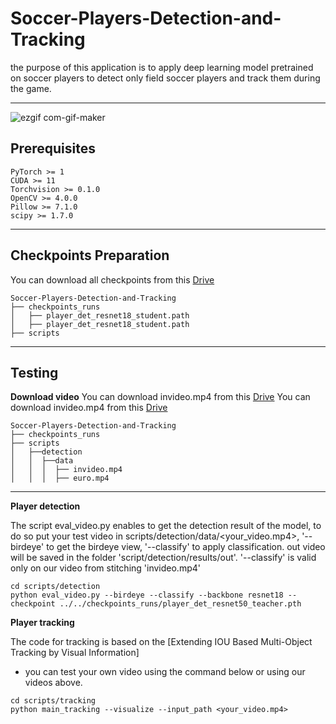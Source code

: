 # Soccer-Players-Detection-and-Tracking
the purpose of this application is to apply deep learning model pretrained on soccer players to detect only field soccer players and track them during the game.

<hr>

![ezgif com-gif-maker](https://drive.google.com/file/d/1YRaa89wkuPItIhEvSVgLi15FOmiAIlXv/view?usp=sharing)


## Prerequisites
```
PyTorch >= 1
CUDA >= 11
Torchvision >= 0.1.0
OpenCV >= 4.0.0
Pillow >= 7.1.0
scipy >= 1.7.0
``` 
<hr>


## Checkpoints Preparation

You can download all checkpoints from this [Drive](https://drive.google.com/drive/folders/1L2CSvFteLeZD6vdDem2ghCFGtAmzgslo?fbclid=IwAR22xmtNc-DA-SMzwyJ9iRtnmavv7kfqo3ocWz11coHt93Z4E4_VCoQutgY)

```
Soccer-Players-Detection-and-Tracking
├── checkpoints_runs
│   ├── player_det_resnet18_student.path
│   ├── player_det_resnet18_student.path
├── scripts
```
<hr>

## Testing 

**Download video**
You can download invideo.mp4 from this [Drive](https://drive.google.com/file/d/1-cxoZq6cBC6irxhHCqEZIGzXqrjSz-jr/view?usp=sharing)
You can download invideo.mp4 from this [Drive](https://drive.google.com/file/d/1YRaa89wkuPItIhEvSVgLi15FOmiAIlXv/view?usp=sharing)

```
Soccer-Players-Detection-and-Tracking
├── checkpoints_runs
├── scripts
│   ├──detection
│   │  ├──data
│   │  │  ├── invideo.mp4
│   │  │  ├── euro.mp4 
```
<hr>

**Player detection**


The script eval_video.py enables to get the detection result of the model, to do so put your test video in scripts/detection/data/<your_video.mp4>, '--birdeye' to get the birdeye view, '--classify' to apply classification. out video will be saved in the folder 'script/detection/results/out'.
'--classify' is valid only on our video from stitching 'invideo.mp4'
```
cd scripts/detection
python eval_video.py --birdeye --classify --backbone resnet18 --checkpoint ../../checkpoints_runs/player_det_resnet50_teacher.pth

```

**Player tracking**

The code for tracking is based on the [Extending IOU Based Multi-Object Tracking by Visual Information]

* you can test your own video using the command below or using our videos above.

```
cd scripts/tracking
python main_tracking --visualize --input_path <your_video.mp4>
```

